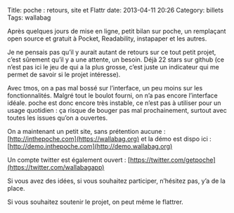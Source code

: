 Title: poche : retours, site et Flattr
date: 2013-04-11 20:26
Category: billets
Tags: wallabag

Après quelques jours de mise en ligne, petit bilan sur poche, un remplaçant open source et gratuit à Pocket, Readability, instapaper et les autres.

Je ne pensais pas qu’il y aurait autant de retours sur ce tout petit projet, c’est sûrement qu’il y a une attente, un besoin. Déjà 22 stars sur github (ce n’est pas ici le jeu de qui a la plus grosse, c’est juste un indicateur qui me permet de savoir si le projet intéresse).

Avec tmos, on a pas mal bossé sur l’interface, un peu moins sur les fonctionnalités. Malgré tout le boulot fourni, on n’a pas encore l’interface idéale. poche est donc encore très instable, ce n’est pas à utiliser pour un usage quotidien : ça risque de bouger pas mal prochainement, surtout avec toutes les issues qu’on a ouvertes.

On a maintenant un petit site, sans prétention aucune : [http://inthepoche.com](https://wallabag.org) et la démo est dispo ici : [http://demo.inthepoche.com](http://demo.wallabag.org)

Un compte twitter est également ouvert : [https://twitter.com/getpoche](https://twitter.com/wallabagapp)

Si vous avez des idées, si vous souhaitez participer, n’hésitez pas, y’a de la place.

Si vous souhaitez soutenir le projet, on peut même le flattrer.
